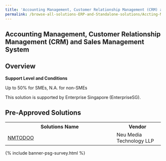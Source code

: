 ```yaml
---
title: 'Accounting Management, Customer Relationship Management (CRM) and Sales Management System'
permalink: /browse-all-solutions-ERP-and-Standalone-solutions/Accting-Mgmt--CRM-and-Sales-Mgmt-System
---
```


## Accounting Management, Customer Relationship Management (CRM) and Sales Management System
## Overview

**Support Level and Conditions**

Up to 50% for SMEs, N.A. for non-SMEs

This solution is supported by Enterprise Singapore (EnterpriseSG).

## Pre-Approved Solutions

<table>
<tr>
<th style='width: auto;'><b>Solutions Name</b></th>
<th style='width: 30%;'><b>Vendor</b></th>
</tr>
<tr>
<td><a href='/productivity-solutions-grant/solutionrepo/solution1024' target='_blank'>NMTODOO</a><br></td>
<td>Neu Media Technology LLP</td>
</tr>
</table>

{% include banner-psg-survey.html %}
